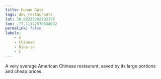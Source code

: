 ```yaml
---
title: Hunan Gate
tags: dmv_restaurants
lat: 38.88235242702178
lon: -77.11172570834032
permalink: false
labels:
    - $
    - Chinese
    - Dine-in
    - C
---
```


A very average American Chinese restaurant, saved by its large portions and cheap prices.
